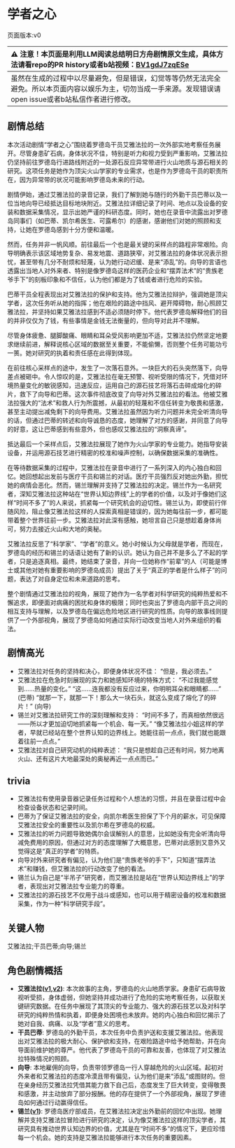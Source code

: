 # 学者之心
页面版本:v0
 

| :warning: 注意！本页面是利用LLM阅读总结明日方舟剧情原文生成，具体方法请看repo的PR history或者b站视频：[BV1gdJ7zqESe](https://www.bilibili.com/video/BV1gdJ7zqESe/)         |
|:----------------------------|
| 虽然在生成的过程中以尽量避免，但是错误，幻觉等等仍然无法完全避免。所以本页面内容以娱乐为主，切勿当成一手来源。发现错误请open issue或者b站私信作者进行修改。|



## 剧情总结
本次活动剧情“学者之心”围绕着罗德岛干员艾雅法拉的一次外部实地考察任务展开。尽管身患矿石病，身体状况不佳，特别是听力和视力受到严重影响，艾雅法拉仍坚持前往罗德岛行进路线附近的一处源石反应异常带进行火山地质与源石相关的研究。这项任务是她作为顶尖火山学家的专业需求，也是作为罗德岛干员的职责所在，因为异常带的状况可能影响罗德岛未来的行动。

剧情伊始，通过艾雅法拉的录音记录，我们了解到她与随行的外勤干员巴蒂以及一位当地向导已经抵达目标地块附近。艾雅法拉详细记录了时间、地点以及设备的安装和数据采集情况，显示出她严谨的科研态度。同时，她也在录音中流露出对罗德岛同事们（如巴蒂、凯尔希医生、可露希尔）的感谢，感谢他们对她的照顾和支持，让她在罗德岛感到十分方便和温暖。

然而，任务并非一帆风顺。前往最后一个也是最关键的采样点的路程非常艰险。向导明确表示该区域地势复杂、易发地震、道路狭窄，对艾雅法拉的身体状况表示担忧，甚至带有几分不耐烦和轻蔑，认为她行动迟缓、是来“添乱”的。向导的言语也透露出当地人对外来者、特别是像罗德岛这样的医药企业和“摆弄法术”的“贵族老爷手下”的刻板印象和不信任，认为他们都是为了钱或者进行危险的实验。

巴蒂干员全程表现出对艾雅法拉的保护和支持。他为艾雅法拉辩护，强调她是顶尖学者，这次任务听从她的指挥；他在艰险的路途中挡风、避开障碍物，耐心照顾艾雅法拉，并坚持如果艾雅法拉感到不适必须随时停下。他代表罗德岛解释他们的目的并非仅仅为了钱，有些事情是金钱无法衡量的，但向导对此并不理解。

尽管身体疲惫、腿脚酸痛、眼睛和耳朵受风影响更加不适，艾雅法拉仍然坚定地要求继续前进，解释说核心区域的数据至关重要，不能偷懒，否则整个任务可能功亏一篑。她对研究的执着和责任感在此得到体现。

在前往核心采样点的途中，发生了一次落石意外。一块巨大的石头突然落下，向导差点被砸中。令人惊叹的是，艾雅法拉在毫无预警、视听受限的情况下，凭借对环境热量变化的敏锐感知，迅速反应，运用自己的源石技艺将落石击碎成熔化的碎片，救下了向导和巴蒂。这次事件彻底改变了向导对外艾雅法拉的看法。他被艾雅法拉强大的“法术”和救人行为所震撼，从最初的轻蔑和不信任转变为敬畏和感激，甚至主动提出减免剩下的向导费用。艾雅法拉虽然因为听力问题并未完全听清向导的话，但通过巴蒂的转述和向导诚恳的态度，她理解了对方的感谢，并同意了向导的好意，这让巴蒂感到有些意外，但也感叹艾雅法拉的“洞察真谛”。

抵达最后一个采样点后，艾雅法拉展现了她作为火山学家的专业能力。她指导安装设备，并运用源石技艺进行精密的校准和噪声控制，以确保数据采集的准确性。

在等待数据采集的过程中，艾雅法拉在录音中进行了一系列深入的内心独白和回忆。她回想起出发前与医疗干员和锡兰的对话。医疗干员强烈反对她出外勤，担忧她的病情会恶化。然而，锡兰理解并支持了艾雅法拉的决定。锡兰作为一名研究者，深知艾雅法拉这种站在“世界认知边界线”上的学者的价值，以及对于像她们这样“时间不多了”的人来说，抓紧每一个研究机会的迫切性。锡兰认为，即使前行伴随风险，阻止像艾雅法拉这样的人探索真相是错误的，因为她每往前一步，都可能带着整个世界往前一步。艾雅法拉对此深有感触，她坦言自己只是想趁着身体尚可，努力去接近火山和大地的奥秘。

艾雅法拉反思了“科学家”、“学者”的意义。她小时候认为父母就是学者，而现在，罗德岛的经历和锡兰的话语让她有了新的认识。她认为自己并不是多么了不起的学者，只是追逐真相。最终，她结束了录音，并向一位她称作“前辈”的人（可能是博士或其他对她有重要影响的罗德岛成员）提出了关于“真正的学者是什么样子”的问题，表达了对自身定位和未来道路的思考。

整个剧情通过艾雅法拉的视角，展现了她作为一名学者对科学研究的纯粹热爱和不懈追求，即便面对病痛的困扰和身体的极限；同时也突出了罗德岛内部干员之间的相互支持与理解，以及罗德岛在偏远危险地区进行研究的性质。向导的故事线则提供了一个外部视角，展现了罗德岛如何通过实际行动改变当地人对外来组织的看法。
## 剧情高光
- 艾雅法拉对任务的坚持和决心，即便身体状况不佳：
  “但是，我必须去。”
- 艾雅法拉在危急时刻展现的实力和她感知环境的特殊方式：
  “不过我能感觉到......热量的变化。”
  “这......连我都没有反应过来，你明明耳朵和眼睛都......” (巴蒂)
  “就那一下，就那一下！那么大一块石头，就这么变成了熔化了的碎片！” (向导)
- 锡兰对艾雅法拉研究工作的深刻理解和支持：
  “时间不多了，而真相依然很远——所以才更加迫切地抓紧每一个机会、每一天。”
  “像艾雅法拉小姐这样的学者，早就已经站在整个世界认知的边界线上。她能往前一点点，我们就也能跟着往前一点点。”
- 艾雅法拉对自己研究动机的纯粹表述：
  “我只是想趁自己还有时间，努力地离火山、还有这片大地最深处的奥秘再近一点点而已。”
## trivia
- 艾雅法拉有使用录音器记录任务过程和个人想法的习惯，并且在录音过程中会检查设备状态和记录时间。
- 巴蒂为了保证艾雅法拉的安全，向凯尔希医生担保了下个月的薪水，可见保障艾雅法拉安全的重要性以及凯尔希在罗德岛的权威。
- 艾雅法拉的听力问题导致她偶尔会误解别人的意思，比如她没有完全听清向导减免费用的原因，但通过对方的态度理解了大概意思，巴蒂对此感到又意外又觉得这是“真正的学者”的特质。
- 向导对外来研究者有偏见，认为他们是“贵族老爷的手下”，只知道“摆弄法术”和赚钱，但艾雅法拉的行动改变了他的看法。
- 锡兰认为自己是“半吊子”研究者，而艾雅法拉是站在“世界认知边界线上”的学者，表现出对艾雅法拉专业能力的尊重。
- 艾雅法拉的源石技艺不仅用于战斗或感知，也可以用于精密设备的校准和数据采集，作为一种“科学研究手段”。
## 关键人物
艾雅法拉;干员巴蒂;向导;锡兰
## 角色剧情概括
-   **艾雅法拉([v1](../chars/char_180_amgoat.md),[v2](../char_v3/char_180_amgoat.md))**: 本次故事的主角，罗德岛的火山地质学家。身患矿石病导致视听受损，身体虚弱，但她坚持并成功进行了危险的实地考察任务，以获取关键研究数据。在任务中展现了其顶尖的专业能力、强大的源石技艺以及对科学研究的纯粹热情和执着，即便身处困境也未放弃。她的内心独白和回忆揭示了她对自我、病痛、以及“学者”意义的思考。
-   **干员巴蒂**: 罗德岛的外勤干员，本次任务中负责护送和支援艾雅法拉。他表现出对艾雅法拉的极大耐心、保护欲和支持，在艰险路途中给予她帮助，并在向导面前维护她的尊严。他代表了罗德岛干员的可靠和友善，也体现了对艾雅法拉特殊情况的照顾。
-   **向导**: 本地雇佣的向导，负责带领罗德岛一行人穿越危险的火山区域。起初对外来者和艾雅法拉的态度冷漠且带有偏见，认为他们是来“添乱”或图财的。但在亲身经历艾雅法拉凭借其能力救下自己后，态度发生了巨大转变，变得敬畏和感激，并主动放弃了部分报酬。他的存在提供了一个外部视角，展现了罗德岛如何通过行动赢得信任。
-   **锡兰([v1](../chars/char_348_ceylon.md))**: 罗德岛医疗部成员，在艾雅法拉决定出外勤前的回忆中出现。她理解并支持艾雅法拉冒险进行研究的决定，认为像艾雅法拉这样的顶尖学者，其研究具有推动世界认知边界的价值，尤其是在“时间不多”的情况下，更应珍惜每一个机会。她的支持是艾雅法拉能够进行本次任务的重要因素。